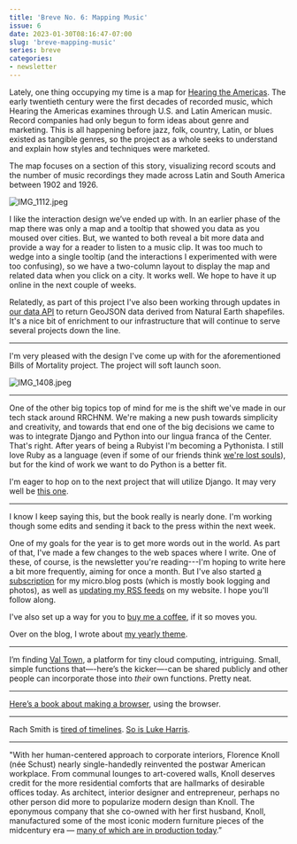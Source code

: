 ```yaml
---
title: 'Breve No. 6: Mapping Music'
issue: 6
date: 2023-01-30T08:16:47-07:00
slug: 'breve-mapping-music'
series: breve
categories: 
- newsletter
---
```


Lately, one thing occupying my time is a map for [Hearing the Americas](https://hearingtheamericas.org). The early twentieth century were the first decades of recorded music, which Hearing the Americas examines through U.S. and Latin American music. Record companies had only begun to form ideas about genre and marketing. This is all happening before jazz, folk, country, Latin, or blues existed as tangible genres, so the project as a whole seeks to understand and explain how styles and techniques were marketed. 
 
 The map focuses on a section of this story, visualizing record scouts and the number of music recordings they made across Latin and South America between 1902 and 1926.
 
 ![IMG_1112.jpeg](https://buttondown-attachments.s3.us-west-2.amazonaws.com/images/28a50e69-a439-4a6c-8155-819e4fe87ba6.jpeg) 
 
 I like the interaction design we’ve ended up with. In an earlier phase of the map there was only a map and a tooltip that showed you data as you moused over cities. But, we wanted to both reveal a bit more data and provide a way for a reader to listen to a music clip. It was too much to wedge into a single tooltip (and the interactions I experimented with were too confusing), so we have a two-column layout to display the map and related data when you click on a city. It works well. We hope to have it up online in the next couple of weeks.
 
 Relatedly, as part of this project I've also been working through updates in [our data API](https://rrchnm.org/news/rrchnms-custom-api-for-data-driven-projects/) to return GeoJSON data derived from Natural Earth shapefiles. It's a nice bit of enrichment to our infrastructure that will continue to serve several projects down the line.
 
 ---
 
 I'm very pleased with the design I've come up with for the aforementioned Bills of Mortality project. The project will soft launch soon. 
 
 ![IMG_1408.jpeg](https://buttondown-attachments.s3.us-west-2.amazonaws.com/images/6176b410-6ff6-4bed-9ae8-d10e9ab01778.jpeg)
 
 ---
 
 One of the other big topics top of mind for me is the shift we've made in our tech stack around RRCHNM. We're making a new push towards simplicity and creativity, and towards that end one of the big decisions we came to was to integrate Django and Python into our lingua franca of the Center. That's right. After years of being a Rubyist I'm becoming a Pythonista. I still love Ruby as a language (even if some of our friends think [we're lost souls](https://benschmidt.org/post/2022-02-01-ruby-for-emily/)), but for the kind of work we want to do Python is a better fit. 
 
 I'm eager to hop on to the next project that will utilize Django. It may very well be [this one](https://rrchnm.org/news/rrchnm-partners-with-winterthur-museum-to-present-pennsylvania-illuminated-manuscript/).
 
 ---
 
 I know I keep saying this, but the book really is nearly done. I'm working though some edits and sending it back to the press within the next week. 
 
 One of my goals for the year is to get more words out in the world. As part of that, I've made a few changes to the web spaces where I write. One of these, of course, is the newsletter you're reading---I'm hoping to write here a bit more frequently, aiming for once a month. But I've also started [a subscription](https://social.jasonheppler.org/subscribe/) for my micro.blog posts (which is mostly book logging and photos), as well as [updating my RSS feeds](https://jasonheppler.org/2022/12/15/updating-rss/) on my website. I hope you'll follow along. 
 
 I've also set up a way for you to [buy me a coffee](https://www.buymeacoffee.com/jasonheppler), if it so moves you.
 
 Over on the blog, I wrote about [my yearly theme](https://jasonheppler.org/2023/01/26/yearly-theme-2023/).
 
---

I’m finding [Val Town](https://www.val.town/), a platform for tiny cloud computing, intriguing. Small, simple functions that—-here’s the kicker—-can be shared publicly and other people can incorporate those into *their* own functions. Pretty neat.

---

[Here’s a book about making a browser](https://browser.engineering/), using the browser. 

---

Rach Smith is [tired of timelines](https://rachsmith.com/tired-of-timelines/). [So is Luke Harris](https://www.lkhrs.com/blog/2022/11/twitter/). 

---

"With her human-centered approach to corporate interiors, Florence Knoll (née Schust) nearly single-handedly reinvented the postwar American workplace. From communal lounges to art-covered walls, Knoll deserves credit for the more residential comforts that are hallmarks of desirable offices today. As architect, interior designer and entrepreneur, perhaps no other person did more to popularize modern design than Knoll. The eponymous company that she co-owned with her first husband, Knoll, manufactured some of the most iconic modern furniture pieces of the midcentury era — [many of which are in production today](https://www.wsj.com/articles/no-compromise-11623876961).”